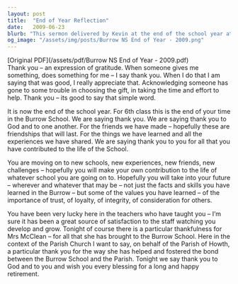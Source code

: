 ```yaml
---
layout: post
title:  "End of Year Reflection"
date:   2009-06-23
blurb: "This sermon delivered by Kevin at the end of the school year at Burrow National School emphasizes the importance of gratitude. It highlights the significance of saying 'thank you' and acknowledging the effort and kindness of others. The sermon also addresses the transition of students moving on to new schools and experiences, and the values they carry with them."
og_image: "/assets/img/posts/Burrow NS End of Year - 2009.png"
---
```

[Original PDF](/assets/pdf/Burrow NS End of Year - 2009.pdf)    
Thank you – an expression of gratitude. When someone gives me something, does something for me – I say thank you. When I do that I am saying that was good, I really appreciate that. Acknowledging someone has gone to some trouble in choosing the gift, in taking the time and effort to help. Thank you – its good to say that simple word.

It is now the end of the school year. For 6th class this is the end of your time in the Burrow School. We are saying thank you. We are saying thank you to God and to one another. For the friends we have made – hopefully these are friendships that will last. For the things we have learned and all the experiences we have shared. We are saying thank you to you for all that you have contributed to the life of the School.

You are moving on to new schools, new experiences, new friends, new challenges – hopefully you will make your own contribution to the life of whatever school you are going on to. Hopefully you will take into your future – wherever and whatever that may be – not just the facts and skills you have learned in the Burrow – but some of the values you have learned – of the importance of trust, of loyalty, of integrity, of consideration for others.

You have been very lucky here in the teachers who have taught you – I’m sure it has been a great source of satisfaction to the staff watching you develop and grow. Tonight of course there is a particular thankfulness for Mrs McClean – for all that she has brought to the Burrow School. Here in the context of the Parish Church I want to say, on behalf of the Parish of Howth, a particular thank you for the way she has helped and fostered the bond between the Burrow School and the Parish. Tonight we say thank you to God and to you and wish you every blessing for a long and happy retirement.
